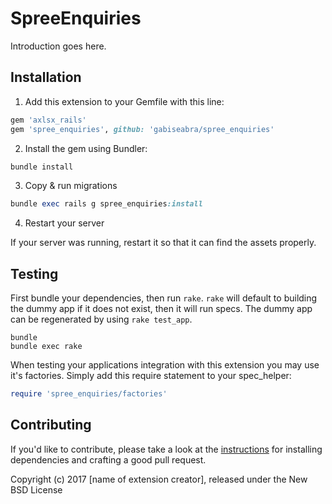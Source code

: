 SpreeEnquiries
==============

Introduction goes here.

## Installation

1. Add this extension to your Gemfile with this line:
  ```ruby
  gem 'axlsx_rails'
  gem 'spree_enquiries', github: 'gabiseabra/spree_enquiries'
  ```

2. Install the gem using Bundler:
  ```ruby
  bundle install
  ```

3. Copy & run migrations
  ```ruby
  bundle exec rails g spree_enquiries:install
  ```

4. Restart your server

  If your server was running, restart it so that it can find the assets properly.

## Testing

First bundle your dependencies, then run `rake`. `rake` will default to building the dummy app if it does not exist, then it will run specs. The dummy app can be regenerated by using `rake test_app`.

```shell
bundle
bundle exec rake
```

When testing your applications integration with this extension you may use it's factories.
Simply add this require statement to your spec_helper:

```ruby
require 'spree_enquiries/factories'
```


## Contributing

If you'd like to contribute, please take a look at the
[instructions](CONTRIBUTING.md) for installing dependencies and crafting a good
pull request.

Copyright (c) 2017 [name of extension creator], released under the New BSD License
